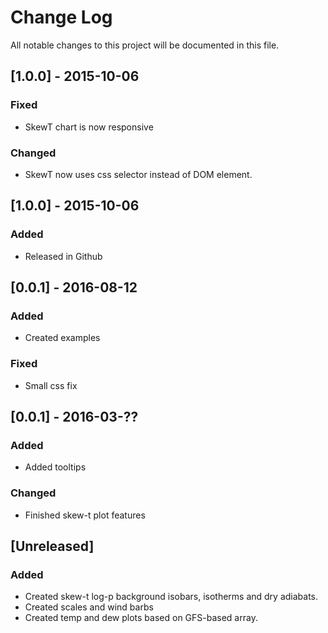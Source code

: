 # Change Log
All notable changes to this project will be documented in this file.

## [1.0.0] - 2015-10-06

### Fixed
- SkewT chart is now responsive

### Changed
- SkewT now uses css selector instead of DOM element.

## [1.0.0] - 2015-10-06

### Added
- Released in Github

## [0.0.1] - 2016-08-12

### Added
- Created examples

### Fixed
- Small css fix

## [0.0.1] - 2016-03-??

### Added
- Added tooltips

### Changed
- Finished skew-t plot features

## [Unreleased]

### Added
- Created skew-t log-p background isobars, isotherms and dry adiabats.
- Created scales and wind barbs
- Created temp and dew plots based on GFS-based array.
